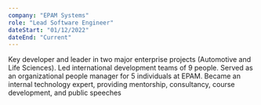```yaml
---
company: "EPAM Systems"
role: "Lead Software Engineer"
dateStart: "01/12/2022"
dateEnd: "Current"
---
```


Key developer and leader in two major enterprise projects (Automotive and Life Sciences). Led international development teams of 9 people. Served as an organizational people manager for 5 individuals at EPAM. Became an internal technology expert, providing mentorship, consultancy, course development, and public speeches
